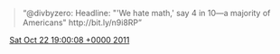 > “@divbyzero: Headline: "'We hate math,' say 4 in 10—a majority of Americans" http://bit\.ly/n9i8RP”

<img src="../../media/tweet.ico" width="12" /> [Sat Oct 22 19:00:08 +0000 2011](https://twitter.com/DromerDenker/status/127821558319300611)